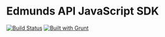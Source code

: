 # Edmunds API JavaScript SDK

[![Build Status](https://travis-ci.org/dyurkavets/edmundsapi.png?branch=master)](https://travis-ci.org/dyurkavets/edmundsapi)
[![Built with Grunt](https://cdn.gruntjs.com/builtwith.png)](http://gruntjs.com)
